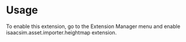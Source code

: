 # Usage

To enable this extension, go to the Extension Manager menu and enable isaacsim.asset.importer.heightmap extension.

